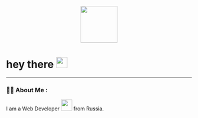<div id="header" align="center">
  <img src="https://i.giphy.com/media/v1.Y2lkPTc5MGI3NjExenNqdXk1cXJwcGVmbjVmdGVvdm1tbXh3ejJ0Mm9ndjN5Zjc5OW93biZlcD12MV9pbnRlcm5hbF9naWZfYnlfaWQmY3Q9Zw/QDjpIL6oNCVZ4qzGs7/giphy.gif" width="100"/>
</div>
<h1>
  hey there
  <img src="https://media.giphy.com/media/hvRJCLFzcasrR4ia7z/giphy.gif" width="30px"/>
</h1>

---
### :woman_technologist: About Me :
I am a Web Developer <img src="https://media.giphy.com/media/WUlplcMpOCEmTGBtBW/giphy.gif" width="30"> from Russia.

